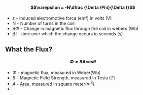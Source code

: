 #### $$\varepsilon = -N\dfrac {\Delta \Phi}{\Delta t}$$
- $\varepsilon$ - induced electromotive force (emf) in volts (V)
- N - Number of turns in the coil 
- $\Delta \Phi$ - Change in magnetic flux through the coil in webers (Wb)
- $\Delta t$ - time over which the change occurs in seconds (s)
## What the Flux?
#### $$\Phi = BAcos\theta$$
- $\Phi$ - magnetic flux, measured in Weber(Wb)
- $B$ - Magnetic Field Strength, measured in Tesla ($T$)
- $A$ - Area, measured in square meter($m^2$)
- 